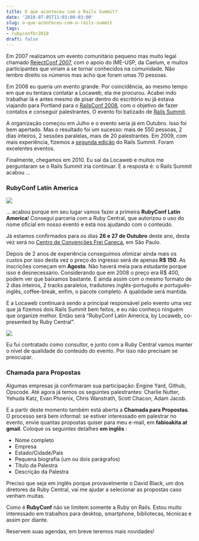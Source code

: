 ```yaml
---
title: O que aconteceu com o Rails Summit?
date: '2010-07-05T11:03:00-03:00'
slug: o-que-aconteceu-com-o-rails-summit
tags:
- rubyconfbr2010
draft: false
---
```


Em 2007 realizamos um evento comunitário pequeno mas muito legal chamado [RejectConf 2007](/rejectconf2007), com o apoio do IME-USP, da Caelum, e muitos participantes que viriam a se tornar conhecidos na comunidade. Não lembro direito os números mas acho que foram umas 70 pessoas.

Em 2008 eu queria um evento grande. Por coincidência, ao mesmo tempo em que eu tentava contatar a Locaweb, ela me procurou. Acabei indo trabalhar lá e antes mesmo de pisar dentro do escritório eu já estava viajando para Portland para o [RailsConf 2008](/railsconf2008), com o objetivo de fazer contatos e conseguir palestrantes. O evento foi batizado de [Rails Summit](/railssummit2008).

A organização começou em Julho e o evento seria já em Outubro. Isso foi bem apertado. Mas o resultado foi um sucesso: mais de 550 pessoas, 2 dias inteiros, 2 sessões paralelas, mais de 20 palestrantes. Em 2009, com mais experiência, fizemos a [segunda edição](/railssummit2009) do Rails Summit. Foram excelentes eventos.

Finalmente, chegamos em 2010. Eu saí da Locaweb e muitos me perguntaram se o Rails Summit iria continuar. E a resposta é: o Rails Summit acabou …


### RubyConf Latin America

 ![](http://s3.amazonaws.com/akitaonrails/assets/2010/7/5/rubyconf_logo_original.png?1278338120)

… acabou porque em seu lugar vamos fazer a primeira **RubyConf Latin America**! Consegui parceria com a Ruby Central, que autorizou o uso do nome oficial em nosso evento e está nos ajudando com o conteúdo.

Já estamos confirmados para os dias **26 e 27 de Outubro** deste ano, desta vez será no [Centro de Convenções Frei Caneca](http://www.convencoesfreicaneca.com.br/Conteudo.asp), em São Paulo.

Depois de 2 anos de experiência conseguimos otimizar ainda mais os custos por isso desta vez o preço do ingresso será de apenas **R$ 150**. As inscrições começam em **Agosto**. Não haverá meia para estudante porque isso é desnecessário. Considerando que em 2008 o preço era R$ 400, podem ver que baixamos bastante. E ainda assim com o mesmo formato de 2 dias inteiros, 2 tracks paralelos, tradutores inglês-português e português-inglês, coffee-break, enfim, o pacote completo. A qualidade será mantida.

E a Locaweb continuará sendo a principal responsável pelo evento uma vez que já fizemos dois Rails Summit bem feitos, e eu não conheço ninguém que organize melhor. Então será “RubyConf Latin America, by Locaweb, co-presented by Ruby Central”.

[![](http://s3.amazonaws.com/akitaonrails/assets/2010/7/5/Screen%20shot%202010-07-05%20at%2010.55.35%20AM_original.png?1278338165)](http://rubyconf.com.br)

Eu fui contratado como consultor, e junto com a Ruby Central vamos manter o nível de qualidade do conteúdo do evento. Por isso não precisam se preocupar.

### Chamada para Propostas

Algumas empresas já confirmaram sua participação: Engine Yard, Github, Opscode. Até agora já temos os seguintes palestrantes: Charlie Nutter, Yehuda Katz, Evan Phoenix, Chris Wanstrath, Scott Chacon, Adam Jacob.

E a partir deste momento também está aberta a **Chamada para Propostas**. O processo será bem informal: se estiver interessado em palestrar no evento, envie quantas propostas quiser para meu e-mail, em **fabioakita at gmail**. Coloque os seguintes detalhes **em inglês** :

- Nome completo
- Empresa
- Estado/Cidade/País
- Pequena biografia (um ou dois parágrafos)
- Título da Palestra
- Descrição da Palestra

Preciso que seja em inglês porque provavelmente o David Black, um dos diretores da Ruby Central, vai me ajudar a selecionar as propostas caso venham muitas.

Como é **RubyConf** não se limitem somente a Ruby on Rails. Estou muito interessado em trabalhos para desktop, smartphone, bibliotecas, técnicas e assim por diante.

Reservem suas agendas, em breve teremos mais novidades!

